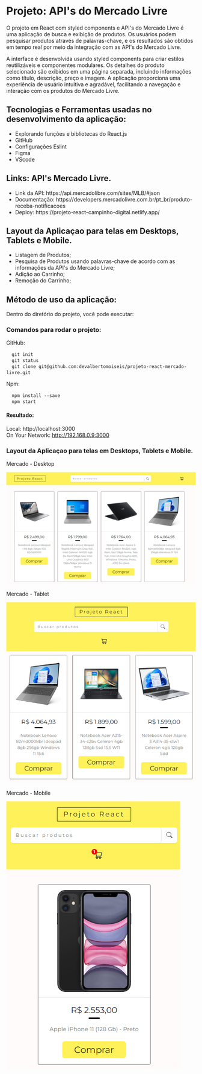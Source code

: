 # Projeto: API's do Mercado Livre

<p>
O projeto em React com styled components e API's do Mercado Livre é uma aplicação de busca e exibição de produtos. Os usuários podem pesquisar produtos através de palavras-chave, e os resultados são obtidos em tempo real por meio da integração com as API's do Mercado Livre.

</p>

<p>
  A interface é desenvolvida usando styled components para criar estilos reutilizáveis e componentes modulares. Os detalhes do produto selecionado são exibidos em uma página separada, incluindo informações como título, descrição, preço e imagem. A aplicação proporciona uma experiência de usuário intuitiva e agradável, facilitando a navegação e interação com os produtos do Mercado Livre.
</p>

## Tecnologias e Ferramentas usadas no desenvolvimento da aplicação:

<ul>
  <li>Explorando funções e bibliotecas do React.js</li>
  <li>GitHub</li>
  <li>Configurações Eslint</li>
  <li>Figma</li>
  <li>VScode</li>
</ul>

## Links: API's Mercado Livre.

<ul>
  <li>Link da API: https://api.mercadolibre.com/sites/MLB/#json</li>
  <li>Documentação: https://developers.mercadolivre.com.br/pt_br/produto-receba-notificacoes</li>
  <li>Deploy: https://projeto-react-campinho-digital.netlify.app/</li>
</ul>

## Layout da Aplicaçao para telas em Desktops, Tablets e Mobile.

 - Listagem de Produtos;
 - Pesquisa de Produtos usando palavras-chave de acordo com as informações da API's do Mercado Livre;
 - Adição ao Carrinho;
 - Remoção do Carrinho;
  

## Método de uso da aplicação:

<span>Dentro do diretório do projeto, você pode executar:</span>

### Comandos para rodar o projeto:

<span>GitHub:</span>

```
  git init
  git status
  git clone git@github.com:devalbertomoiseis/projeto-react-mercado-livre.git
```

<span>Npm:</span>

```
  npm install --save
  npm start
```

#### Resultado:

Local: http://localhost:3000 <br/>
On Your Network: http://192.168.0.9:3000


### Layout da Aplicaçao para telas em Desktops, Tablets e Mobile.

<p>Mercado - Desktop</p>

![Mercado - Desktop](_img/desktop.png) <br/>

<p>Mercado - Tablet</p>

![Mercado - Tablet](_img/tablet.png) <br/>

<p>Mercado - Mobile</p>

![Mercado - Mobile](_img/mobile.png) <br/>
